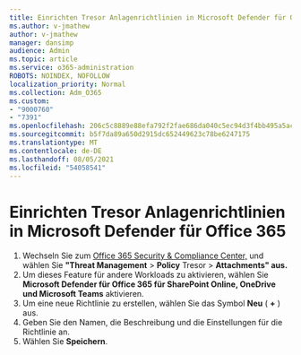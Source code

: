```yaml
---
title: Einrichten Tresor Anlagenrichtlinien in Microsoft Defender für Office 365
ms.author: v-jmathew
author: v-jmathew
manager: dansimp
audience: Admin
ms.topic: article
ms.service: o365-administration
ROBOTS: NOINDEX, NOFOLLOW
localization_priority: Normal
ms.collection: Adm_O365
ms.custom:
- "9000760"
- "7391"
ms.openlocfilehash: 206c5c8889e88efa792f2fae686da040c5ec94d3f4bb495a5ac5cca59e455e64
ms.sourcegitcommit: b5f7da89a650d2915dc652449623c78be6247175
ms.translationtype: MT
ms.contentlocale: de-DE
ms.lasthandoff: 08/05/2021
ms.locfileid: "54058541"
---
```

# <a name="set-up-safe-attachment-policies-in-microsoft-defender-for-office-365"></a>Einrichten Tresor Anlagenrichtlinien in Microsoft Defender für Office 365

1. Wechseln Sie zum [Office 365 Security & Compliance Center,](https://go.microsoft.com/fwlink/p/?linkid=2077143) und wählen Sie **"Threat Management**  >  **Policy** Tresor  >  **Attachments" aus.**
2. Um dieses Feature für andere Workloads zu aktivieren, wählen Sie **Microsoft Defender für Office 365 für SharePoint Online, OneDrive und Microsoft Teams** aktivieren.
3. Um eine neue Richtlinie zu erstellen, wählen Sie das Symbol **Neu** ( **+** ) aus.
4. Geben Sie den Namen, die Beschreibung und die Einstellungen für die Richtlinie an.
5. Wählen Sie **Speichern**.
